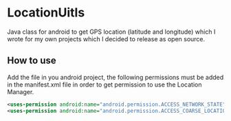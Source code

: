 # LocationUitls

Java class for android to get GPS location (latitude and longitude) which I wrote for my own projects which I decided to release as open source.

## How to use
Add the file in you android project, the following permissions must be added in the manifest.xml file in order to get permission to use the Location Manager.

```xml
<uses-permission android:name="android.permission.ACCESS_NETWORK_STATE" />
<uses-permission android:name="android.permission.ACCESS_COARSE_LOCATION" />
```
